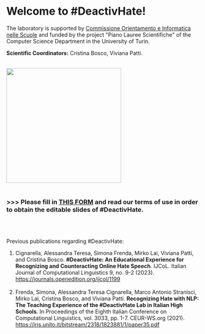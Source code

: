 # Welcome to #DeactivHate!

<p> The laboratory is supported by <a href="http://di.unito.it/orientamentoscuole">Commissione Orientamento e Informatica nelle Scuole<a> and funded by the project "Piano Lauree Scientifiche" of the Computer Science Department in the University of Turin. </p>

<p> <b>Scientific Coordinators:</b> Cristina Bosco, Viviana Patti. </p>

<br>


<img src="https://github.com/DeactivHate/DeactivHate/assets/166495193/609b760a-ffaa-4b36-bd97-d679f2428a39" width="300" />

<br>
<br>




### >>> Please fill in <a href="https://forms.gle/a1fzbk2Zf54QoovY8">THIS FORM</a> and read our terms of use in order **to obtain the editable slides** of #DeactivHate.

<br>
<br>

<p> Previous publications regarding #DeactivHate:
<ol>
<li> Cignarella, Alessandra Teresa, Simona Frenda, Mirko Lai, Viviana Patti, and Cristina Bosco.
<b>#DeactivHate: An Educational Experience for Recognizing and Counteracting Online Hate Speech</b>.
IJCoL. Italian Journal of Computational Linguistics 9, no. 9-2 (2023).<br>
<a href="https://iris.unito.it/bitstream/2318/1823881/1/paper35.pdf">https://journals.openedition.org/ijcol/1199</a>

<br>
<br>

<li> Frenda, Simona, Alessandra Teresa Cignarella, Marco Antonio Stranisci, Mirko Lai, Cristina Bosco, and Viviana Patti.
<b>Recognizing Hate with NLP: The Teaching Experience of the #DeactivHate Lab in Italian High Schools</b>. 
In Proceedings of the Eighth Italian Conference on Computational Linguistics, vol. 3033, pp. 1-7. CEUR-WS.org (2021).<br>
<a href="https://iris.unito.it/bitstream/2318/1823881/1/paper35.pdf">https://iris.unito.it/bitstream/2318/1823881/1/paper35.pdf</a>
</p>
</ol>

